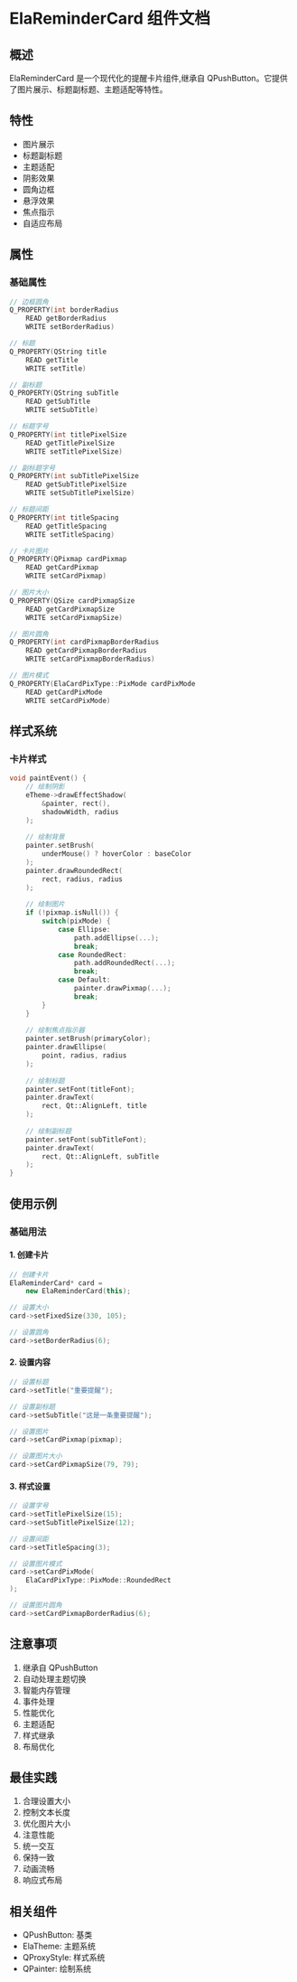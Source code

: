 # ElaReminderCard 组件文档

## 概述
ElaReminderCard 是一个现代化的提醒卡片组件,继承自 QPushButton。它提供了图片展示、标题副标题、主题适配等特性。

## 特性
- 图片展示
- 标题副标题
- 主题适配
- 阴影效果
- 圆角边框
- 悬浮效果
- 焦点指示
- 自适应布局

## 属性

### 基础属性
```cpp
// 边框圆角
Q_PROPERTY(int borderRadius 
    READ getBorderRadius 
    WRITE setBorderRadius)

// 标题
Q_PROPERTY(QString title 
    READ getTitle 
    WRITE setTitle)

// 副标题
Q_PROPERTY(QString subTitle 
    READ getSubTitle 
    WRITE setSubTitle)

// 标题字号
Q_PROPERTY(int titlePixelSize 
    READ getTitlePixelSize 
    WRITE setTitlePixelSize)

// 副标题字号
Q_PROPERTY(int subTitlePixelSize 
    READ getSubTitlePixelSize 
    WRITE setSubTitlePixelSize)

// 标题间距
Q_PROPERTY(int titleSpacing 
    READ getTitleSpacing 
    WRITE setTitleSpacing)

// 卡片图片
Q_PROPERTY(QPixmap cardPixmap 
    READ getCardPixmap 
    WRITE setCardPixmap)

// 图片大小
Q_PROPERTY(QSize cardPixmapSize 
    READ getCardPixmapSize 
    WRITE setCardPixmapSize)

// 图片圆角
Q_PROPERTY(int cardPixmapBorderRadius 
    READ getCardPixmapBorderRadius 
    WRITE setCardPixmapBorderRadius)

// 图片模式
Q_PROPERTY(ElaCardPixType::PixMode cardPixMode 
    READ getCardPixMode 
    WRITE setCardPixMode)
```

## 样式系统

### 卡片样式
```cpp
void paintEvent() {
    // 绘制阴影
    eTheme->drawEffectShadow(
        &painter, rect(), 
        shadowWidth, radius
    );
    
    // 绘制背景
    painter.setBrush(
        underMouse() ? hoverColor : baseColor
    );
    painter.drawRoundedRect(
        rect, radius, radius
    );
    
    // 绘制图片
    if (!pixmap.isNull()) {
        switch(pixMode) {
            case Ellipse:
                path.addEllipse(...);
                break;
            case RoundedRect:
                path.addRoundedRect(...);
                break;
            case Default:
                painter.drawPixmap(...);
                break;
        }
    }
    
    // 绘制焦点指示器
    painter.setBrush(primaryColor);
    painter.drawEllipse(
        point, radius, radius
    );
    
    // 绘制标题
    painter.setFont(titleFont);
    painter.drawText(
        rect, Qt::AlignLeft, title
    );
    
    // 绘制副标题
    painter.setFont(subTitleFont);
    painter.drawText(
        rect, Qt::AlignLeft, subTitle
    );
}
```

## 使用示例

### 基础用法

#### 1. 创建卡片
```cpp
// 创建卡片
ElaReminderCard* card = 
    new ElaReminderCard(this);

// 设置大小
card->setFixedSize(330, 105);

// 设置圆角
card->setBorderRadius(6);
```

#### 2. 设置内容
```cpp
// 设置标题
card->setTitle("重要提醒");

// 设置副标题
card->setSubTitle("这是一条重要提醒");

// 设置图片
card->setCardPixmap(pixmap);

// 设置图片大小
card->setCardPixmapSize(79, 79);
```

#### 3. 样式设置
```cpp
// 设置字号
card->setTitlePixelSize(15);
card->setSubTitlePixelSize(12);

// 设置间距
card->setTitleSpacing(3);

// 设置图片模式
card->setCardPixMode(
    ElaCardPixType::PixMode::RoundedRect
);

// 设置图片圆角
card->setCardPixmapBorderRadius(6);
```

## 注意事项
1. 继承自 QPushButton
2. 自动处理主题切换
3. 智能内存管理
4. 事件处理
5. 性能优化
6. 主题适配
7. 样式继承
8. 布局优化

## 最佳实践
1. 合理设置大小
2. 控制文本长度
3. 优化图片大小
4. 注意性能
5. 统一交互
6. 保持一致
7. 动画流畅
8. 响应式布局

## 相关组件
- QPushButton: 基类
- ElaTheme: 主题系统
- QProxyStyle: 样式系统
- QPainter: 绘制系统
